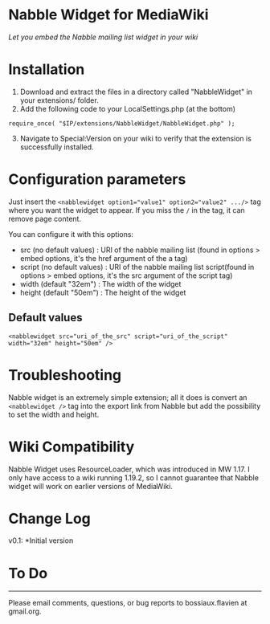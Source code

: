 Nabble Widget for MediaWiki
=============================

*Let you embed the Nabble mailing list widget in your wiki*

Installation
============

 1. Download and extract the files in a directory called "NabbleWidget" in your extensions/ folder.
 2. Add the following code to your LocalSettings.php (at the bottom)

  `require_once( "$IP/extensions/NabbleWidget/NabbleWidget.php" );`

 3. Navigate to Special:Version on your wiki to verify that the extension is successfully installed.

Configuration parameters
========================

Just insert the `<nabblewidget option1="value1" option2="value2" .../>` tag where you want the widget to appear. If you miss the `/` in the tag, it can remove page content.

You can configure it with this options:

 - src    (no default values) : URI of the nabble mailing list (found in options > embed options, it's the href argument of the a tag)
 - script (no default values) : URI of the nabble mailing list script(found in options > embed options, it's the src argument of the script tag)
 - width     (default "32em") : The width of the widget
 - height    (default "50em") : The height of the widget

Default values
--------------

    <nabblewidget src="uri_of_the_src" script="uri_of_the_script" width="32em" height="50em" />

Troubleshooting
===============

Nabble widget is an extremely simple extension; all it does is convert an `<nabblewidget />` tag into the export link from Nabble but add the possibility to set the width and height.

Wiki Compatibility
==================

Nabble Widget uses ResourceLoader, which was introduced in MW 1.17. I only have access to a wiki running 1.19.2, so I cannot guarantee that Nabble widget will work on earlier versions of MediaWiki.

Change Log
==========

v0.1:
*Initial version

To Do
=====


----------


Please email comments, questions, or bug reports to bossiaux.flavien at gmail.org.